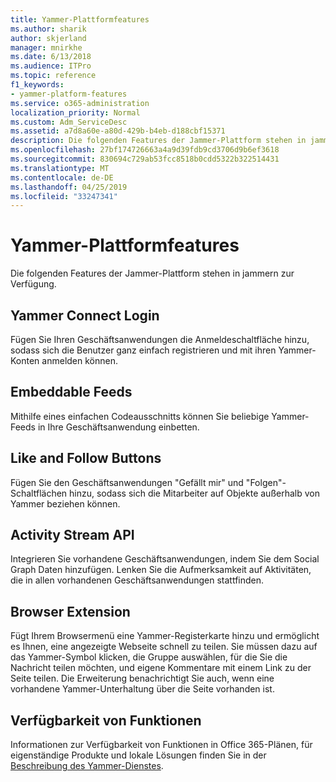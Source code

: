 ```yaml
---
title: Yammer-Plattformfeatures
ms.author: sharik
author: skjerland
manager: mnirkhe
ms.date: 6/13/2018
ms.audience: ITPro
ms.topic: reference
f1_keywords:
- yammer-platform-features
ms.service: o365-administration
localization_priority: Normal
ms.custom: Adm_ServiceDesc
ms.assetid: a7d8a60e-a80d-429b-b4eb-d188cbf15371
description: Die folgenden Features der Jammer-Plattform stehen in jammern zur Verfügung.
ms.openlocfilehash: 27bf174726663a4a9d39fdb9cd3706d9b6ef3618
ms.sourcegitcommit: 830694c729ab53fcc8518b0cdd5322b322514431
ms.translationtype: MT
ms.contentlocale: de-DE
ms.lasthandoff: 04/25/2019
ms.locfileid: "33247341"
---
```

# <a name="yammer-platform-features"></a>Yammer-Plattformfeatures

Die folgenden Features der Jammer-Plattform stehen in jammern zur Verfügung.
  
## <a name="yammer-connect-login"></a>Yammer Connect Login
<a name="bkmk_YammerConnectLogin"> </a>

Fügen Sie Ihren Geschäftsanwendungen die Anmeldeschaltfläche hinzu, sodass sich die Benutzer ganz einfach registrieren und mit ihren Yammer-Konten anmelden können.
  
## <a name="embeddable-feeds"></a>Embeddable Feeds
<a name="bkmk_EmbeddableFeeds"> </a>

Mithilfe eines einfachen Codeausschnitts können Sie beliebige Yammer-Feeds in Ihre Geschäftsanwendung einbetten.
  
## <a name="like-and-follow-buttons"></a>Like and Follow Buttons
<a name="bkmk_LikeAndFollowButtons"> </a>

Fügen Sie den Geschäftsanwendungen "Gefällt mir" und "Folgen"-Schaltflächen hinzu, sodass sich die Mitarbeiter auf Objekte außerhalb von Yammer beziehen können.
  
## <a name="activity-stream-api"></a>Activity Stream API
<a name="bkmk_ActivityStreamAPI"> </a>

Integrieren Sie vorhandene Geschäftsanwendungen, indem Sie dem Social Graph Daten hinzufügen. Lenken Sie die Aufmerksamkeit auf Aktivitäten, die in allen vorhandenen Geschäftsanwendungen stattfinden.
  
## <a name="browser-extension"></a>Browser Extension
<a name="bkmk_BrowserExtension"> </a>

Fügt Ihrem Browsermenü eine Yammer-Registerkarte hinzu und ermöglicht es Ihnen, eine angezeigte Webseite schnell zu teilen. Sie müssen dazu auf das Yammer-Symbol klicken, die Gruppe auswählen, für die Sie die Nachricht teilen möchten, und eigene Kommentare mit einem Link zu der Seite teilen. Die Erweiterung benachrichtigt Sie auch, wenn eine vorhandene Yammer-Unterhaltung über die Seite vorhanden ist. 
  
## <a name="feature-availability"></a>Verfügbarkeit von Funktionen
<a name="bkmk_BrowserExtension"> </a>

Informationen zur Verfügbarkeit von Funktionen in Office 365-Plänen, für eigenständige Produkte und lokale Lösungen finden Sie in der [Beschreibung des Yammer-Dienstes](yammer-service-description.md).
  

